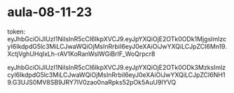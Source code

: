 # aula-08-11-23

token:
eyJhbGciOiJIUzI1NiIsInR5cCI6IkpXVCJ9.eyJpYXQiOjE2OTk0ODk1MjgsImlzcyI6IkdpdG5lc3MiLCJwaWQiOjMsInRrbiI6eyJ0eXAiOiJwYXQiLCJpZCI6Mn19.XctjVghUHqIxLh-rAV1KoRanWslWGiBrIF_WoQrpcr8

eyJhbGciOiJIUzI1NiIsInR5cCI6IkpXVCJ9.eyJpYXQiOjE2OTk0ODk3MzksImlzcyI6IkdpdG5lc3MiLCJwaWQiOjMsInRrbiI6eyJ0eXAiOiJwYXQiLCJpZCI6NH19.G3UJS0MV8SB9JRY7IV0zao0naRpks52pOk5AuU9IYVQ
